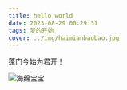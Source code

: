 ```yaml
---
title: hello world
date: 2023-08-29 00:29:31
tags: 梦的开始
cover: ../img/haimianbaobao.jpg
---
```


蓬门今始为君开！

![海绵宝宝](https://c.wallhere.com/photos/f6/09/spongebob_cartoon-2187103.jpg!d)
